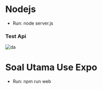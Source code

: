 # Nodejs
- Run: node server.js
### Test Api
![da](https://i.ibb.co/R08J89j/Screenshot-from-2022-10-22-05-48-29.png)

# Soal Utama Use Expo
- Run: npm run web